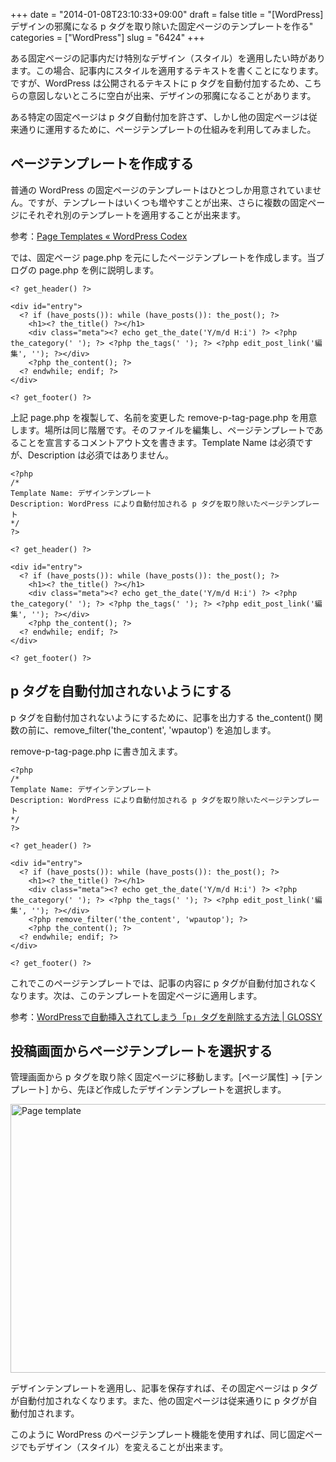 +++
date = "2014-01-08T23:10:33+09:00"
draft = false
title = "[WordPress] デザインの邪魔になる p タグを取り除いた固定ページのテンプレートを作る"
categories = ["WordPress"]
slug = "6424"
+++

ある固定ページの記事内だけ特別なデザイン（スタイル）を適用したい時があります。この場合、記事内にスタイルを適用するテキストを書くことになります。ですが、WordPress は公開されるテキストに p タグを自動付加するため、こちらの意図しないところに空白が出来、デザインの邪魔になることがあります。

ある特定の固定ページは p タグ自動付加を許さず、しかし他の固定ページは従来通りに運用するために、ページテンプレートの仕組みを利用してみました。

<h2>ページテンプレートを作成する</h2>

普通の WordPress の固定ページのテンプレートはひとつしか用意されていません。ですが、テンプレートはいくつも増やすことが出来、さらに複数の固定ページにそれぞれ別のテンプレートを適用することが出来ます。

参考：<a href="http://codex.wordpress.org/Page_Templates" target="_blank">Page Templates « WordPress Codex</a>

では、固定ページ page.php を元にしたページテンプレートを作成します。当ブログの page.php を例に説明します。

<pre><code>&lt;? get_header() ?&gt;

&lt;div id="entry"&gt;
  &lt;? if (have_posts()): while (have_posts()): the_post(); ?&gt;
    &lt;h1&gt;&lt;? the_title() ?&gt;&lt;/h1&gt;
    &lt;div class="meta"&gt;&lt;? echo get_the_date('Y/m/d H:i') ?&gt; &lt;?php the_category(' '); ?&gt; &lt;?php the_tags(' '); ?&gt; &lt;?php edit_post_link('編集', ''); ?&gt;&lt;/div&gt;
    &lt;?php the_content(); ?&gt;
  &lt;? endwhile; endif; ?&gt;
&lt;/div&gt;

&lt;? get_footer() ?&gt;</code></pre>

上記 page.php を複製して、名前を変更した remove-p-tag-page.php を用意します。場所は同じ階層です。そのファイルを編集し、ページテンプレートであることを宣言するコメントアウト文を書きます。Template Name は必須ですが、Description は必須ではありません。

<pre><code>&lt;?php
/*
Template Name: デザインテンプレート
Description: WordPress により自動付加される p タグを取り除いたページテンプレート
*/
?&gt;

&lt;? get_header() ?&gt;

&lt;div id="entry"&gt;
  &lt;? if (have_posts()): while (have_posts()): the_post(); ?&gt;
    &lt;h1&gt;&lt;? the_title() ?&gt;&lt;/h1&gt;
    &lt;div class="meta"&gt;&lt;? echo get_the_date('Y/m/d H:i') ?&gt; &lt;?php the_category(' '); ?&gt; &lt;?php the_tags(' '); ?&gt; &lt;?php edit_post_link('編集', ''); ?&gt;&lt;/div&gt;
    &lt;?php the_content(); ?&gt;
  &lt;? endwhile; endif; ?&gt;
&lt;/div&gt;

&lt;? get_footer() ?&gt;</code></pre>

<h2>p タグを自動付加されないようにする</h2>

p タグを自動付加されないようにするために、記事を出力する the_content() 関数の前に、remove_filter('the_content', 'wpautop') を追加します。

remove-p-tag-page.php に書き加えます。

<pre><code>&lt;?php
/*
Template Name: デザインテンプレート
Description: WordPress により自動付加される p タグを取り除いたページテンプレート
*/
?&gt;

&lt;? get_header() ?&gt;

&lt;div id="entry"&gt;
  &lt;? if (have_posts()): while (have_posts()): the_post(); ?&gt;
    &lt;h1&gt;&lt;? the_title() ?&gt;&lt;/h1&gt;
    &lt;div class="meta"&gt;&lt;? echo get_the_date('Y/m/d H:i') ?&gt; &lt;?php the_category(' '); ?&gt; &lt;?php the_tags(' '); ?&gt; &lt;?php edit_post_link('編集', ''); ?&gt;&lt;/div&gt;
    &lt;?php remove_filter('the_content', 'wpautop'); ?&gt;
    &lt;?php the_content(); ?&gt;
  &lt;? endwhile; endif; ?&gt;
&lt;/div&gt;

&lt;? get_footer() ?&gt;</code></pre>

これでこのページテンプレートでは、記事の内容に p タグが自動付加されなくなります。次は、このテンプレートを固定ページに適用します。

参考：<a href="http://www.gl0ssy.net/wordpress-p-delete/" target="_blank">WordPressで自動挿入されてしまう「p」タグを削除する方法 | GLOSSY</a>

<h2>投稿画面からページテンプレートを選択する</h2>

管理画面から p タグを取り除く固定ページに移動します。[ページ属性] → [テンプレート] から、先ほど作成したデザインテンプレートを選択します。

<img class="align-center" src="/images/2014/01/page-template.png" alt="Page template" title="page-template.png" border="0" width="640" height="430" />

デザインテンプレートを適用し、記事を保存すれば、その固定ページは p タグが自動付加されなくなります。また、他の固定ページは従来通りに p タグが自動付加されます。

このように WordPress のページテンプレート機能を使用すれば、同じ固定ページでもデザイン（スタイル）を変えることが出来ます。
